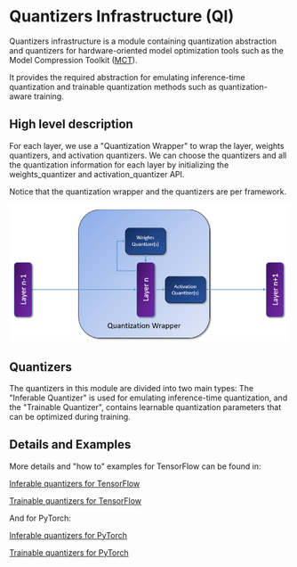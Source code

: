 # Quantizers Infrastructure (QI)

Quantizers infrastructure is a module containing quantization abstraction and quantizers for hardware-oriented model optimization tools such as the Model Compression Toolkit ([MCT](https://github.com/sony/model_optimization)).

It provides the required abstraction for emulating inference-time quantization and trainable quantization methods such as quantization-aware training.

## High level description

For each layer, we use a "Quantization Wrapper" to wrap the layer, weights quantizers, and activation quantizers. We can choose the quantizers and all the quantization information for each layer by initializing the weights_quantizer and activation_quantizer API.

Notice that the quantization wrapper and the quantizers are per framework.

<img src="../../docsrc/images/quantization_infra.png" width="700">

## Quantizers 
The quantizers in this module are divided into two main types:
The "Inferable Quantizer" is used for emulating inference-time quantization, and the "Trainable Quantizer", contains learnable quantization parameters that can be optimized during training.

## Details and Examples

More details and "how to" examples for TensorFlow can be found in:

[Inferable quantizers for TensorFlow](keras/inferable_quantizers/README.md)

[Trainable quantizers for TensorFlow](keras/README.md)

And for PyTorch:

[Inferable quantizers for PyTorch](pytorch/inferable_quantizers/README.md)

[Trainable quantizers for PyTorch](pytorch/README.md)

  



